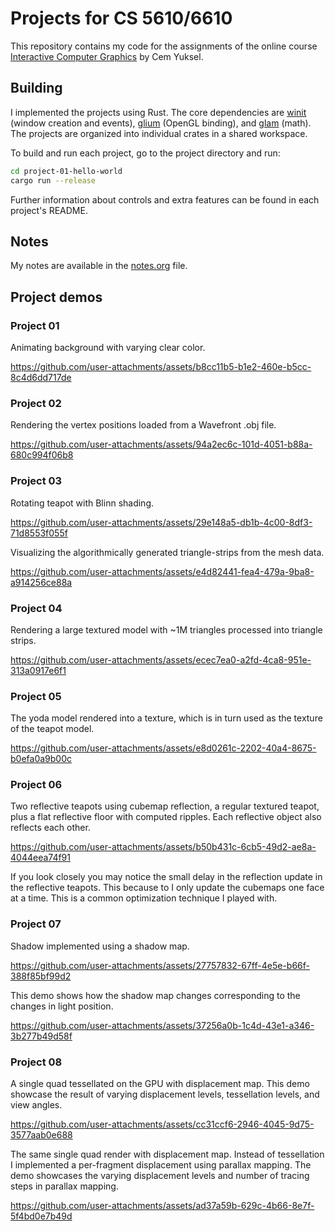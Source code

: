 # Projects for CS 5610/6610

This repository contains my code for the assignments of the online course [Interactive Computer Graphics](https://graphics.cs.utah.edu/courses/cs6610/spring2021/) by Cem Yuksel.

## Building

I implemented the projects using Rust. The core dependencies are [winit](https://crates.io/crates/winit) (window creation and events), [glium](https://crates.io/crates/glium) (OpenGL binding), and [glam](https://crates.io/crates/glam) (math). The projects are organized into individual crates in a shared workspace.

To build and run each project, go to the project directory and run:

```sh
cd project-01-hello-world
cargo run --release
```

Further information about controls and extra features can be found in each project's README.

## Notes

My notes are available in the [notes.org](notes.org) file.

## Project demos

### Project 01

Animating background with varying clear color.

https://github.com/user-attachments/assets/b8cc11b5-b1e2-460e-b5cc-8c4d6dd717de

### Project 02

Rendering the vertex positions loaded from a Wavefront .obj file.

https://github.com/user-attachments/assets/94a2ec6c-101d-4051-b88a-680c994f06b8

### Project 03

Rotating teapot with Blinn shading.

https://github.com/user-attachments/assets/29e148a5-db1b-4c00-8df3-71d8553f055f

Visualizing the algorithmically generated triangle-strips from the mesh data.

https://github.com/user-attachments/assets/e4d82441-fea4-479a-9ba8-a914256ce88a

### Project 04

Rendering a large textured model with ~1M triangles processed into triangle strips.

https://github.com/user-attachments/assets/ecec7ea0-a2fd-4ca8-951e-313a0917e6f1

### Project 05

The yoda model rendered into a texture, which is in turn used as the texture of the teapot model.

https://github.com/user-attachments/assets/e8d0261c-2202-40a4-8675-b0efa0a9b00c

### Project 06

Two reflective teapots using cubemap reflection, a regular textured teapot, plus a flat reflective floor with computed ripples. Each reflective object also reflects each other.

https://github.com/user-attachments/assets/b50b431c-6cb5-49d2-ae8a-4044eea74f91

If you look closely you may notice the small delay in the reflection update in the reflective teapots. This because to I only update the cubemaps one face at a time. This is a common optimization technique I played with.

### Project 07

Shadow implemented using a shadow map.

https://github.com/user-attachments/assets/27757832-67ff-4e5e-b66f-388f85bf99d2

This demo shows how the shadow map changes corresponding to the changes in light position.

https://github.com/user-attachments/assets/37256a0b-1c4d-43e1-a346-3b277b49d58f

### Project 08

A single quad tessellated on the GPU with displacement map. This demo showcase the result of varying displacement levels, tessellation levels, and view angles.

https://github.com/user-attachments/assets/cc31ccf6-2946-4045-9d75-3577aab0e688

The same single quad render with displacement map. Instead of tessellation I implemented a per-fragment displacement using parallax mapping. The demo showcases the varying displacement levels and number of tracing steps in parallax mapping.

https://github.com/user-attachments/assets/ad37a59b-629c-4b66-8e7f-5f4bd0e7b49d
